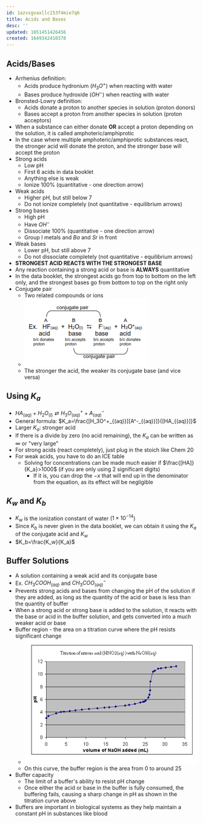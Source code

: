 ```yaml
---
id: 1azvsgvaxllc153f4mie7q6
title: Acids and Bases
desc: ''
updated: 1651451426456
created: 1649342410378
---
```


## Acids/Bases
* Arrhenius definition:
    * Acids produce hydronium ($H_3O^+$) when reacting with water
    * Bases produce hydroxide ($OH^-$) when reacting with water
* Bronsted-Lowry definition:
    * Acids donate a proton to another species in solution (proton donors)
    * Bases accept a proton from another species in solution (proton acceptors)
* When a substance can either donate **OR** accept a proton depending on the solution, it is called amphoteric/amphiprotic
* In the case where multiple amphoteric/amphiprotic substances react, the stronger acid will donate the proton, and the stronger base will accept the proton
* Strong acids
    * Low pH
    * First 6 acids in data booklet
    * Anything else is weak
    * Ionize 100% (quantitative - one direction arrow)
* Weak acids
    * Higher pH, but still below 7
    * Do not ionize completely (not quantitative - equilibrium arrows)
* Strong bases
    * High pH
    * Have $OH^-$
    * Dissociate 100% (quantitative - one direction arrow)
    * Group I metals and $Ba$ and $Sr$ in front
* Weak bases
    * Lower pH, but still above 7
    * Do not dissociate completely (not quantitative - equilibrium arrows)
* **STRONGEST ACID REACTS WITH THE STRONGEST BASE**
* Any reaction containing a strong acid or base is **ALWAYS** quantitative
* In the data booklet, the strongest acids go from top to bottom on the left only, and the strongest bases go from bottom to top on the right only
* Conjugate pair
    * Two related compounds or ions
    * ![](/assets/images/2022-04-07-09-02-42.png)
    * The stronger the acid, the weaker its conjugate base (and vice versa)

## Using $K_a$
* $HA_{(aq)}+H_2O_{(l)}⇄H_3O^+_{(aq)}+A^-_{(aq)}$
* General formula: $K_a=\frac{[H_3O^+_{(aq)}][A^-_{(aq)}]}{[HA_{(aq)}]}$
* Larger $K_a$: stronger acid
* If there is a divide by zero (no acid remaining), the $K_a$ can be written as $\infty$ or "very large"
* For strong acids (react completely), just plug in the stoich like Chem 20
* For weak acids, you have to do an ICE table
    * Solving for concentrations can be made *much* easier if $\frac{[HA]}{K_a}>1000$ (if you are only using 2 significant digits)
        * If it is, you can drop the $-x$ that will end up in the denominator from the equation, as its effect will be negligible

## $K_w$ and $K_b$
* $K_w$ is the ionization constant of water ($1×10^{-14}$)
* Since $K_b$ is never given in the data booklet, we can obtain it using the $K_a$ of the conjugate acid and $K_w$
* $K_b=\frac{K_w}{K_a}$

## Buffer Solutions
* A solution containing a weak acid and its conjugate base
* Ex. $CH_3COOH_{(aq)}$ and $CH_3COO^-_{(aq)}$
* Prevents strong acids and bases from changing the pH of the solution if they are added, as long as the quantity of the acid or base is less than the quantity of buffer
* When a strong acid or strong base is added to the solution, it reacts with the base or acid in the buffer solution, and gets converted into a much weaker acid or base
* Buffer region - the area on a titration curve where the pH resists significant change
    * ![](/assets/images/2022-04-13-08-51-38.png)
    * On this curve, the buffer region is the area from $0$ to around $25$
* Buffer capacity
    * The limit of a buffer's ability to resist pH change
    * Once either the acid or base in the buffer is fully consumed, the buffering fails, causing a sharp change in pH as shown in the titration curve above
* Buffers are important in biological systems as they help maintain a constant pH in substances like blood